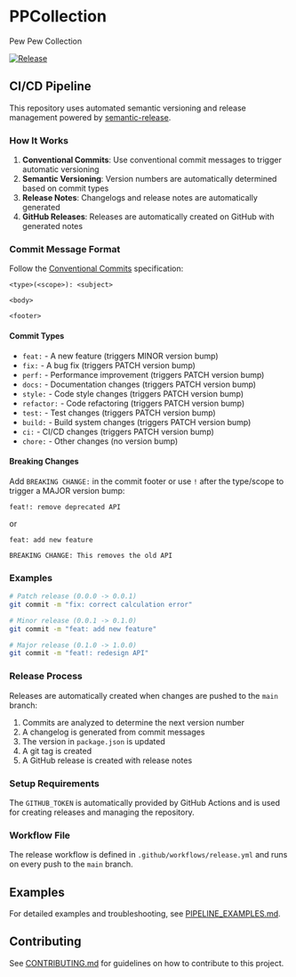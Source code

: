 # PPCollection

Pew Pew Collection

[![Release](https://github.com/Gogorichielab/PPCollection/actions/workflows/release.yml/badge.svg)](https://github.com/Gogorichielab/PPCollection/actions/workflows/release.yml)

## CI/CD Pipeline

This repository uses automated semantic versioning and release management powered by [semantic-release](https://github.com/semantic-release/semantic-release).

### How It Works

1. **Conventional Commits**: Use conventional commit messages to trigger automatic versioning
2. **Semantic Versioning**: Version numbers are automatically determined based on commit types
3. **Release Notes**: Changelogs and release notes are automatically generated
4. **GitHub Releases**: Releases are automatically created on GitHub with generated notes

### Commit Message Format

Follow the [Conventional Commits](https://www.conventionalcommits.org/) specification:

```
<type>(<scope>): <subject>

<body>

<footer>
```

#### Commit Types

- `feat:` - A new feature (triggers MINOR version bump)
- `fix:` - A bug fix (triggers PATCH version bump)
- `perf:` - Performance improvement (triggers PATCH version bump)
- `docs:` - Documentation changes (triggers PATCH version bump)
- `style:` - Code style changes (triggers PATCH version bump)
- `refactor:` - Code refactoring (triggers PATCH version bump)
- `test:` - Test changes (triggers PATCH version bump)
- `build:` - Build system changes (triggers PATCH version bump)
- `ci:` - CI/CD changes (triggers PATCH version bump)
- `chore:` - Other changes (no version bump)

#### Breaking Changes

Add `BREAKING CHANGE:` in the commit footer or use `!` after the type/scope to trigger a MAJOR version bump:

```
feat!: remove deprecated API
```

or

```
feat: add new feature

BREAKING CHANGE: This removes the old API
```

### Examples

```bash
# Patch release (0.0.0 -> 0.0.1)
git commit -m "fix: correct calculation error"

# Minor release (0.0.1 -> 0.1.0)
git commit -m "feat: add new feature"

# Major release (0.1.0 -> 1.0.0)
git commit -m "feat!: redesign API"
```

### Release Process

Releases are automatically created when changes are pushed to the `main` branch:

1. Commits are analyzed to determine the next version number
2. A changelog is generated from commit messages
3. The version in `package.json` is updated
4. A git tag is created
5. A GitHub release is created with release notes

### Setup Requirements

The `GITHUB_TOKEN` is automatically provided by GitHub Actions and is used for creating releases and managing the repository.

### Workflow File

The release workflow is defined in `.github/workflows/release.yml` and runs on every push to the `main` branch.

## Examples

For detailed examples and troubleshooting, see [PIPELINE_EXAMPLES.md](PIPELINE_EXAMPLES.md).

## Contributing

See [CONTRIBUTING.md](CONTRIBUTING.md) for guidelines on how to contribute to this project.

